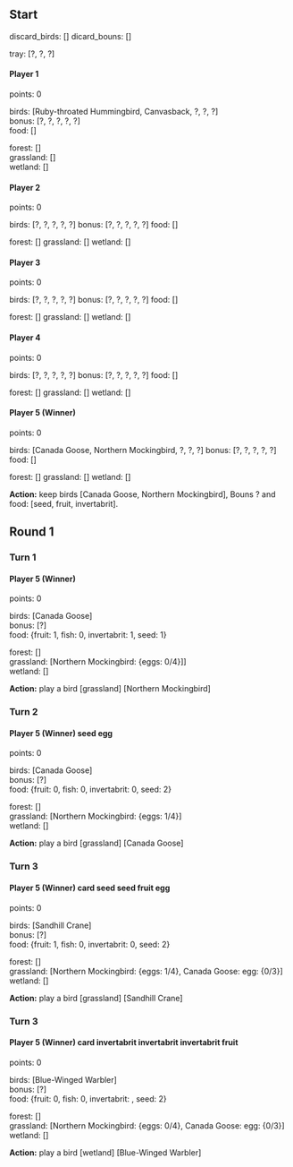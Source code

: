 

## Start
discard_birds: []
dicard_bouns: []

tray: [?, ?, ?]


#### Player 1


points: 0<br>

birds: [Ruby-throated Hummingbird, Canvasback, ?, ?, ?]<br>
bonus: [?, ?, ?, ?, ?]<br>
food: []<br>

forest: []<br>
grassland: []<br>
wetland: []<br>


#### Player 2


points: 0

birds: [?, ?, ?, ?, ?]
bonus: [?, ?, ?, ?, ?]
food: []

forest: []
grassland: []
wetland: []



#### Player 3


points: 0

birds: [?, ?, ?, ?, ?]
bonus: [?, ?, ?, ?, ?]
food: []

forest: []
grassland: []
wetland: []



#### Player 4


points: 0

birds: [?, ?, ?, ?, ?]
bonus: [?, ?, ?, ?, ?]
food: []

forest: []
grassland: []
wetland: []


#### Player 5 (Winner)

points: 0

birds: [Canada Goose, Northern Mockingbird, ?, ?, ?]
bonus: [?, ?, ?, ?, ?]
food: []

forest: []
grassland: []
wetland: []

**Action:** keep birds [Canada Goose, Northern Mockingbird], Bouns ? and food: [seed, fruit, invertabrit].


## Round 1
### Turn 1

#### Player 5 (Winner) 

points: 0

birds: [Canada Goose]<br>
bonus: [?]<br>
food: {fruit: 1, fish: 0, invertabrit: 1, seed: 1}<br>

forest: []<br>
grassland: [Northern Mockingbird: {eggs: 0/4}]]<br>
wetland: []<br>

**Action:** play a bird [grassland] [Northern Mockingbird]

### Turn 2

#### Player 5 (Winner) seed egg

points: 0

birds: [Canada Goose]<br>
bonus: [?]<br>
food: {fruit: 0, fish: 0, invertabrit: 0, seed: 2}<br>

forest: []<br>
grassland: [Northern Mockingbird: {eggs: 1/4}]<br>
wetland: []<br>

**Action:** play a bird [grassland] [Canada Goose]

### Turn 3
#### Player 5 (Winner) card seed seed fruit egg

points: 0

birds: [Sandhill Crane]<br>
bonus: [?]<br>
food: {fruit: 1, fish: 0, invertabrit: 0, seed: 2}<br>

forest: []<br>
grassland: [Northern Mockingbird: {eggs: 1/4}, Canada Goose: egg: {0/3}]<br>
wetland: []<br>

**Action:** play a bird [grassland] [Sandhill Crane]

### Turn 3
#### Player 5 (Winner) card invertabrit invertabrit invertabrit fruit 

points: 0

birds: [Blue-Winged Warbler]<br>
bonus: [?]<br>
food: {fruit: 0, fish: 0, invertabrit: , seed: 2}<br>

forest: []<br>
grassland: [Northern Mockingbird: {eggs: 0/4}, Canada Goose: egg: {0/3}]<br>
wetland: []<br>

**Action:** play a bird [wetland] [Blue-Winged Warbler]



